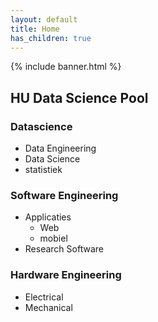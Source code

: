 ```yaml
---
layout: default
title: Home
has_children: true
---
```


{% include banner.html %}



## HU Data Science Pool

### Datascience
- Data Engineering
- Data Science 
- statistiek

### Software Engineering
- Applicaties
  - Web
  - mobiel
- Research Software

### Hardware Engineering
- Electrical
- Mechanical
